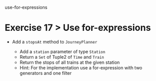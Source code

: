 use-for-expressions

# Exercise 17 > Use for-expressions

- Add a `stopsAt` method to `JourneyPlanner`

  - Add a `station` parameter of type `Station`
  - Return a `Set` of Tuple2 of `Time` and `Train`
  - Return the stops of all trains at the given station
  - Hint: For the implementation use a for-expression with two generators and
    one filter
